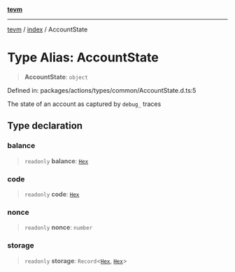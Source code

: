 [**tevm**](../../README.md)

***

[tevm](../../modules.md) / [index](../README.md) / AccountState

# Type Alias: AccountState

> **AccountState**: `object`

Defined in: packages/actions/types/common/AccountState.d.ts:5

The state of an account as captured by `debug_` traces

## Type declaration

### balance

> `readonly` **balance**: [`Hex`](../../actions/type-aliases/Hex.md)

### code

> `readonly` **code**: [`Hex`](../../actions/type-aliases/Hex.md)

### nonce

> `readonly` **nonce**: `number`

### storage

> `readonly` **storage**: `Record`\<[`Hex`](../../actions/type-aliases/Hex.md), [`Hex`](../../actions/type-aliases/Hex.md)\>
